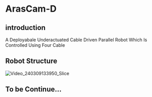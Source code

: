# ArasCam-D
## introduction
A Deployabale Underactuated Cable Driven Parallel Robot Which Is Controlled Using Four Cable
## Robot Structure
![Video_240309133950_Slice](https://github.com/AmirSamanMirjalili/ArasCam2_Latest/assets/57065409/612595fd-4cb1-4183-aeef-f5fafe96468e)

## To be Continue...

